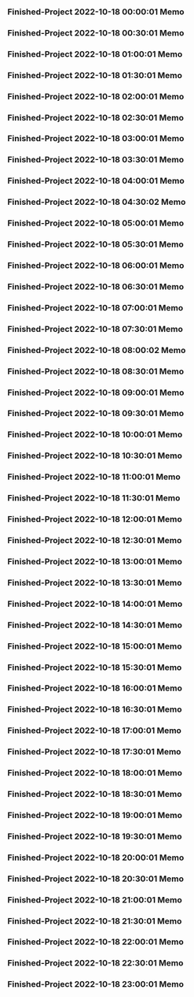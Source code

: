 ### Finished-Project 2022-10-18 00:00:01 Memo
### Finished-Project 2022-10-18 00:30:01 Memo
### Finished-Project 2022-10-18 01:00:01 Memo
### Finished-Project 2022-10-18 01:30:01 Memo
### Finished-Project 2022-10-18 02:00:01 Memo
### Finished-Project 2022-10-18 02:30:01 Memo
### Finished-Project 2022-10-18 03:00:01 Memo
### Finished-Project 2022-10-18 03:30:01 Memo
### Finished-Project 2022-10-18 04:00:01 Memo
### Finished-Project 2022-10-18 04:30:02 Memo
### Finished-Project 2022-10-18 05:00:01 Memo
### Finished-Project 2022-10-18 05:30:01 Memo
### Finished-Project 2022-10-18 06:00:01 Memo
### Finished-Project 2022-10-18 06:30:01 Memo
### Finished-Project 2022-10-18 07:00:01 Memo
### Finished-Project 2022-10-18 07:30:01 Memo
### Finished-Project 2022-10-18 08:00:02 Memo
### Finished-Project 2022-10-18 08:30:01 Memo
### Finished-Project 2022-10-18 09:00:01 Memo
### Finished-Project 2022-10-18 09:30:01 Memo
### Finished-Project 2022-10-18 10:00:01 Memo
### Finished-Project 2022-10-18 10:30:01 Memo
### Finished-Project 2022-10-18 11:00:01 Memo
### Finished-Project 2022-10-18 11:30:01 Memo
### Finished-Project 2022-10-18 12:00:01 Memo
### Finished-Project 2022-10-18 12:30:01 Memo
### Finished-Project 2022-10-18 13:00:01 Memo
### Finished-Project 2022-10-18 13:30:01 Memo
### Finished-Project 2022-10-18 14:00:01 Memo
### Finished-Project 2022-10-18 14:30:01 Memo
### Finished-Project 2022-10-18 15:00:01 Memo
### Finished-Project 2022-10-18 15:30:01 Memo
### Finished-Project 2022-10-18 16:00:01 Memo
### Finished-Project 2022-10-18 16:30:01 Memo
### Finished-Project 2022-10-18 17:00:01 Memo
### Finished-Project 2022-10-18 17:30:01 Memo
### Finished-Project 2022-10-18 18:00:01 Memo
### Finished-Project 2022-10-18 18:30:01 Memo
### Finished-Project 2022-10-18 19:00:01 Memo
### Finished-Project 2022-10-18 19:30:01 Memo
### Finished-Project 2022-10-18 20:00:01 Memo
### Finished-Project 2022-10-18 20:30:01 Memo
### Finished-Project 2022-10-18 21:00:01 Memo
### Finished-Project 2022-10-18 21:30:01 Memo
### Finished-Project 2022-10-18 22:00:01 Memo
### Finished-Project 2022-10-18 22:30:01 Memo
### Finished-Project 2022-10-18 23:00:01 Memo
